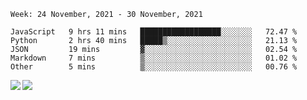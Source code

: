 <!--START_SECTION:waka-->
```text
Week: 24 November, 2021 - 30 November, 2021

JavaScript   9 hrs 11 mins   ██████████████████░░░░░░░   72.47 % 
Python       2 hrs 40 mins   █████▒░░░░░░░░░░░░░░░░░░░   21.13 % 
JSON         19 mins         ▓░░░░░░░░░░░░░░░░░░░░░░░░   02.54 % 
Markdown     7 mins          ▒░░░░░░░░░░░░░░░░░░░░░░░░   01.02 % 
Other        5 mins          ▒░░░░░░░░░░░░░░░░░░░░░░░░   00.76 % 
```
<!--END_SECTION:waka-->
<a href="https://github.com/anuraghazra/github-readme-stats">
  <img align="left" src="https://github-readme-stats.vercel.app/api?username=Tanesan&count_private=true&show_icons=true" />
<img align="left" src="https://github-readme-stats.vercel.app/api/top-langs/?username=Tanesan" />
</a>
